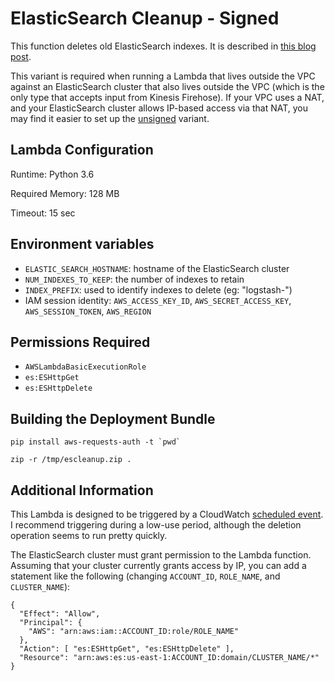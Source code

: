 # ElasticSearch Cleanup - Signed

This function deletes old ElasticSearch indexes. It is described in [this blog post](http://blog.kdgregory.com/2018/02/cleaning-up-aws-elasticsearch-indexes.html).

This variant is required when running a Lambda that lives outside the VPC against an ElasticSearch cluster
that also lives outside the VPC (which is the only type that accepts input from Kinesis Firehose). If your
VPC uses a NAT, and your ElasticSearch cluster allows IP-based access via that NAT, you may find it easier
to set up the [unsigned](../es-cleanup-unsigned) variant.


## Lambda Configuration

Runtime: Python 3.6

Required Memory: 128 MB

Timeout: 15 sec


## Environment variables

* `ELASTIC_SEARCH_HOSTNAME`: hostname of the ElasticSearch cluster
* `NUM_INDEXES_TO_KEEP`: the number of indexes to retain
* `INDEX_PREFIX`: used to identify indexes to delete (eg: "logstash-")
* IAM session identity: `AWS_ACCESS_KEY_ID`, `AWS_SECRET_ACCESS_KEY`, `AWS_SESSION_TOKEN`, `AWS_REGION`


## Permissions Required

* `AWSLambdaBasicExecutionRole`
* `es:ESHttpGet`
* `es:ESHttpDelete`


## Building the Deployment Bundle

```
pip install aws-requests-auth -t `pwd`

zip -r /tmp/escleanup.zip .
```


## Additional Information

This Lambda is designed to be triggered by a CloudWatch [scheduled event](https://docs.aws.amazon.com/AmazonCloudWatch/latest/events/ScheduledEvents.html).
I recommend triggering during a low-use period, although the deletion operation seems to run
pretty quickly.

The ElasticSearch cluster must grant permission to the Lambda function. Assuming that your
cluster currently grants access by IP, you can add a statement like the following (changing
`ACCOUNT_ID`, `ROLE_NAME`, and `CLUSTER_NAME`):

```
{
  "Effect": "Allow",
  "Principal": {
    "AWS": "arn:aws:iam::ACCOUNT_ID:role/ROLE_NAME"
  },
  "Action": [ "es:ESHttpGet", "es:ESHttpDelete" ],
  "Resource": "arn:aws:es:us-east-1:ACCOUNT_ID:domain/CLUSTER_NAME/*"
}
```
